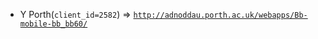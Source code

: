  - Y Porth(`client_id=2582`) => [`http://adnoddau.porth.ac.uk/webapps/Bb-mobile-bb_bb60/`](http://adnoddau.porth.ac.uk/webapps/Bb-mobile-bb_bb60/)
